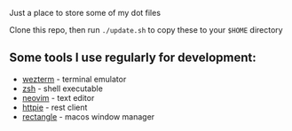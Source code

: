 Just a place to store some of my dot files

Clone this repo, then run `./update.sh` to copy these to your `$HOME` directory

## Some tools I use regularly for development:
- [wezterm](https://wezfurlong.org/wezterm/) - terminal emulator
- [zsh](https://zsh.sourceforge.io/) - shell executable
- [neovim](https://neovim.io/) - text editor
- [httpie](https://httpie.io/) - rest client
- [rectangle](https://rectangleapp.com/) - macos window manager

